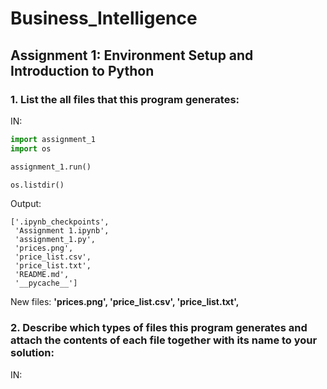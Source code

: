 # Business_Intelligence
## Assignment 1: Environment Setup and Introduction to Python


### 1. List the all files that this program generates:
IN:
```python
import assignment_1
import os

assignment_1.run()

os.listdir()
```

Output:

    ['.ipynb_checkpoints',
     'Assignment 1.ipynb',
     'assignment_1.py',
     'prices.png',
     'price_list.csv',
     'price_list.txt',
     'README.md',
     '__pycache__']

New files: **'prices.png',
     'price_list.csv',
     'price_list.txt',**


### 2. Describe which types of files this program generates and attach the contents of each file together with its name to your solution:

IN:
